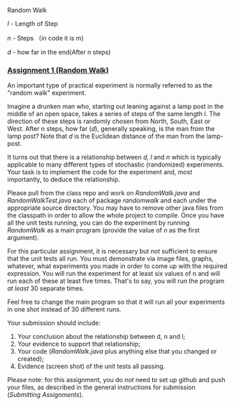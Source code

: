 Random Walk

*I* - Length of Step

*n* - Steps （in code it is m)

*d* - how far in the end(After n steps)



### [Assignment 1 (Random Walk)](https://northeastern.blackboard.com/webapps/assignment/uploadAssignment?content_id=_19506610_1&course_id=_2565127_1&group_id=&mode=view)

An important type of practical experiment is normally referred to as the "random walk" experiment.

Imagine a drunken man who, starting out leaning against a lamp post in the middle of an open space, takes a series of steps of the same length l. The direction of these steps is randomly chosen from North, South, East or West. After n steps, how far (*d*), generally speaking, is the man from the lamp post? Note that *d* is the Euclidean distance of the man from the lamp-post.

It turns out that there is a relationship between *d, l* and *n* which is typically applicable to many different types of stochastic (randomized) experiments. Your task is to implement the code for the experiment and, most importantly, to deduce the relationship.

Please pull from the class repo and work on *RandomWalk.java* and *RandomWalkTest.java* each of package *randomwalk* and each under the appropriate source directory. You may have to remove other java files from the classpath in order to allow the whole project to compile. Once you have all the unit tests running, you can do the experiment by running *RandomWalk* as a main program (provide the value of *n* as the first argument).

For this particular assignment, it is necessary but *not* sufficient to ensure that the unit tests all run. You must demonstrate via image files, graphs, whatever, what experiments you made in order to come up with the required expression. You will run the experiment for at least six values of n and will run each of these at least five times. That's to say, you will run the program *at least* 30 separate times.

Feel free to change the main program so that it will run all your experiments in one shot instead of 30 different runs.

Your submission should include:

1. Your conclusion about the relationship between d, n and l;
2. Your evidence to support that relationship;
3. Your code (*RandomWalk.java* plus anything else that you changed or created);
4. Evidence (screen shot) of the unit tests all passing.

Please note: for this assignment, you do *not* need to set up github and push your files, as described in the general instructions for submission (*Submitting Assignments*).